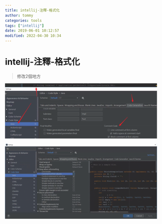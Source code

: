 ```yaml
---
title: intellij-注釋-格式化
author: tommy
categories: tools
tags: ["intellij"]
date: 2019-06-01 10:12:57
modified: 2022-04-30 10:34
---
```


# intellij-注釋-格式化


> 修改2個地方

![](images/20190601100637.png)


![](images/20190601100637.gif)




